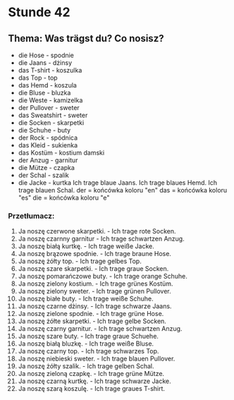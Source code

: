 # Stunde 42
## Thema: Was trägst du? Co nosisz?
- die Hose - spodnie
- die Jaans - dżinsy
- das T-shirt - koszulka
- das Top - top
- das Hemd - koszula
- die Bluse - bluzka
- die Weste - kamizelka
- der Pullover - sweter
- das Sweatshirt - sweter
- die Socken - skarpetki
- die Schuhe - buty
- der Rock - spódnica
- das Kleid - sukienka
- das Kostüm - kostium damski
- der Anzug - garnitur
- die Mütze - czapka
- der Schal - szalik
- die Jacke - kurtka
Ich trage blaue Jaans.
Ich trage blaues Hemd.
Ich trage blauen Schal.
der = końcówka koloru "en"
das = końcówka koloru "es"
die = końcówka koloru "e"
### Przetłumacz:
1. Ja noszę czerwone skarpetki. - Ich trage rote Socken.
2. Ja noszę czarnny garnitur - Ich trage schwartzen Anzug.
3. Ja noszę białą kurtkę. - Ich trage weiße Jacke.
4. Ja noszę brązowe spodnie. - Ich trage braune Hose.
5. Ja noszę żółty top. - Ich trage gelbes Top.
6. Ja noszę szare skarpetki. - Ich trage graue Socken.
7. Ja noszę pomarańczowe buty. - Ich trage orange Schuhe.
8. Ja noszę zielony kostium. - Ich trage grünes Kostüm.
9. Ja noszę zielony sweter. - Ich trage grünen Pullover.
10. Ja noszę białe buty. - Ich trage weiße Schuhe.
11. Ja noszę czarne dżinsy. - Ich trage schwarze Jaans.
12. Ja noszę zielone spodnie. - Ich trage grüne Hose.
13. Ja noszę żółte skarpetki. - Ich trage gelbe Socken.
14. Ja noszę czarny garnitur. - Ich trage schwartzen Anzug.
15. Ja noszę szare buty. - Ich trage graue Schuehe.
16. Ja noszę białą bluzkę. - Ich trage weiße Bluse.
17. Ja noszę czarny top. - Ich trage schwarzes Top.
18. Ja noszę niebieski sweter. - Ich trage blauen Pullover.
19. Ja noszę żółty szalik. - Ich trage gelben Schal.
20. Ja noszę zieloną czapkę. - Ich trage grüne Mütze.
21. Ja noszę czarną kurtkę. - Ich trage schwarze Jacke.
22. Ja noszę szarą koszulę. - Ich trage graues T-shirt.
